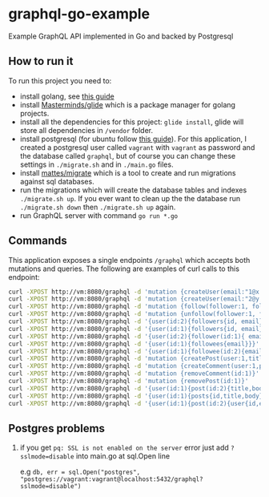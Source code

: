 # graphql-go-example

Example GraphQL API implemented in Go and backed by Postgresql

## How to run it

To run this project you need to:
- install golang, see [this guide](https://golang.org/doc/install)
- install [Masterminds/glide](https://github.com/Masterminds/glide) which is a package manager for golang projects.
- install all the dependencies for this project: `glide install`, glide will store all dependencies in `/vendor` folder.
- install postgresql (for ubuntu follow [this guide](https://help.ubuntu.com/community/PostgreSQL)). For this application, I created a postgresql user called `vagrant` with `vagrant` as password and the database called `graphql`, but of course you can change these settings in `./migrate.sh` and in `./main.go` files.
- install [mattes/migrate](https://github.com/mattes/migrate) which is a tool to create and run migrations against sql databases.
- run the migrations which will create the database tables and indexes `./migrate.sh up`. If you ever want to clean up the the database run `./migrate.sh down` then `./migrate.sh up` again.
- run GraphQL server with command `go run *.go`

## Commands

This application exposes a single endpoints `/graphql` which accepts both mutations and queries.
The following are examples of curl calls to this endpoint:

```bash
curl -XPOST http://vm:8080/graphql -d 'mutation {createUser(email:"1@x.co"){id, email}}'
curl -XPOST http://vm:8080/graphql -d 'mutation {createUser(email:"2@y.co"){id, email}}'
curl -XPOST http://vm:8080/graphql -d 'mutation {follow(follower:1, followee:2)}'
curl -XPOST http://vm:8080/graphql -d 'mutation {unfollow(follower:1, followee:2)}'
curl -XPOST http://vm:8080/graphql -d '{user(id:2){followers{id, email}}}'
curl -XPOST http://vm:8080/graphql -d '{user(id:1){followers{id, email}}}'
curl -XPOST http://vm:8080/graphql -d '{user(id:2){follower(id:1){ email}}}'
curl -XPOST http://vm:8080/graphql -d '{user(id:1){followees{email}}}'
curl -XPOST http://vm:8080/graphql -d '{user(id:1){followee(id:2){email}}}'
curl -XPOST http://vm:8080/graphql -d 'mutation {createPost(user:1,title:"p1",body:"b1"){id}}'
curl -XPOST http://vm:8080/graphql -d 'mutation {createComment(user:1,post:1,title:"t1",body:"b1"){id}}'
curl -XPOST http://vm:8080/graphql -d 'mutation {removeComment(id:1)}'
curl -XPOST http://vm:8080/graphql -d 'mutation {removePost(id:1)}'
curl -XPOST http://vm:8080/graphql -d '{user(id:1){post(id:2){title,body}}}'
curl -XPOST http://vm:8080/graphql -d '{user(id:1){posts{id,title,body}}}'
curl -XPOST http://vm:8080/graphql -d '{user(id:1){post(id:2){user{id,email}}}}'
```

## Postgres problems
1. if you get `pq: SSL is not enabled on the server` error just add `?sslmode=disable` into main.go at sql.Open line

    e.g `db, err = sql.Open("postgres", "postgres://vagrant:vagrant@localhost:5432/graphql?sslmode=disable")`
